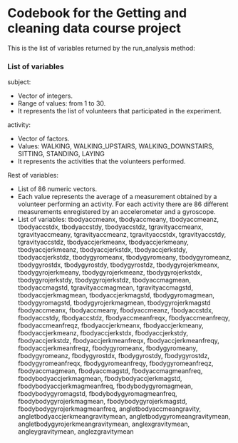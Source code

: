 Codebook for the Getting and cleaning data course project
===================

This is the list of variables returned by the run_analysis method:

### List of variables

subject:

* Vector of integers.
* Range of values: from 1 to 30.
* It represents the list of volunteers that participated in the experiment. 

activity: 

* Vector of factors.
* Values: WALKING, WALKING_UPSTAIRS, WALKING_DOWNSTAIRS, SITTING, STANDING, LAYING
* It represents the activities that the volunteers performed.

Rest of variables:

* List of 86 numeric vectors.
* Each value represents the average of a measurement obtained by a volunteer performing an activity. For each activity there are 86 different measurements enregistered by an accelerometer and a gyroscope.
* List of variables: tbodyaccmeanx, tbodyaccmeany, tbodyaccmeanz, tbodyaccstdx, tbodyaccstdy, tbodyaccstdz, tgravityaccmeanx, tgravityaccmeany, tgravityaccmeanz, tgravityaccstdx, tgravityaccstdy, tgravityaccstdz, tbodyaccjerkmeanx, tbodyaccjerkmeany, tbodyaccjerkmeanz, tbodyaccjerkstdx, tbodyaccjerkstdy, tbodyaccjerkstdz, tbodygyromeanx, tbodygyromeany, tbodygyromeanz, tbodygyrostdx, tbodygyrostdy, tbodygyrostdz, tbodygyrojerkmeanx, tbodygyrojerkmeany, tbodygyrojerkmeanz, tbodygyrojerkstdx, tbodygyrojerkstdy, tbodygyrojerkstdz, tbodyaccmagmean, tbodyaccmagstd, tgravityaccmagmean, tgravityaccmagstd, tbodyaccjerkmagmean, tbodyaccjerkmagstd, tbodygyromagmean, tbodygyromagstd, tbodygyrojerkmagmean, tbodygyrojerkmagstd
fbodyaccmeanx, fbodyaccmeany, fbodyaccmeanz, fbodyaccstdx, fbodyaccstdy, fbodyaccstdz, fbodyaccmeanfreqx, fbodyaccmeanfreqy, fbodyaccmeanfreqz, fbodyaccjerkmeanx, fbodyaccjerkmeany, fbodyaccjerkmeanz, fbodyaccjerkstdx, fbodyaccjerkstdy, fbodyaccjerkstdz, fbodyaccjerkmeanfreqx, fbodyaccjerkmeanfreqy, fbodyaccjerkmeanfreqz, fbodygyromeanx, fbodygyromeany, fbodygyromeanz, fbodygyrostdx, fbodygyrostdy, fbodygyrostdz, fbodygyromeanfreqx, fbodygyromeanfreqy, fbodygyromeanfreqz, fbodyaccmagmean, fbodyaccmagstd, fbodyaccmagmeanfreq, fbodybodyaccjerkmagmean, fbodybodyaccjerkmagstd, fbodybodyaccjerkmagmeanfreq, fbodybodygyromagmean, fbodybodygyromagstd, fbodybodygyromagmeanfreq, fbodybodygyrojerkmagmean, fbodybodygyrojerkmagstd, fbodybodygyrojerkmagmeanfreq, angletbodyaccmeangravity, angletbodyaccjerkmeangravitymean, angletbodygyromeangravitymean, angletbodygyrojerkmeangravitymean, anglexgravitymean, angleygravitymean, anglezgravitymean
